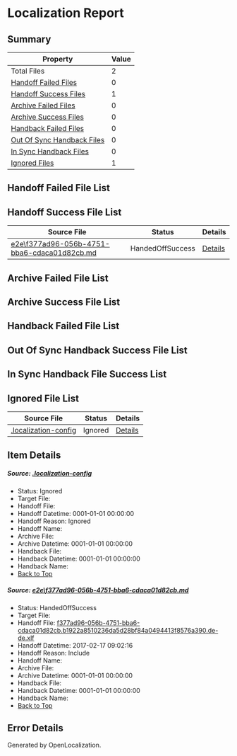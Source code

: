 # <a name='report-top'></a> Localization Report

## Summary
 Property | Value 
 -------- | ----- 
 Total Files | 2
[ Handoff Failed Files ](#handoff-failed-list)| 0
[ Handoff Success Files ](#handoff-success-list)| 1
[ Archive Failed Files ](#archive-failed-list)| 0
[ Archive Success Files ](#archive-success-list)| 0
[ Handback Failed Files ](#handback-failed-list)| 0
[ Out Of Sync Handback Files ](#outofsync-handback-success-list)| 0
[ In Sync Handback Files ](#insync-handback-success-list)| 0
[ Ignored Files ](#ignored-list)| 1

## <a name='handoff-failed-list'></a> Handoff Failed File List

## <a name='handoff-success-list'></a> Handoff Success File List
 Source File | Status | Details 
 ----------- | ------ | ------- 
 [e2e\f377ad96-056b-4751-bba6-cdaca01d82cb.md](https://github.com/OpenLocalizationTestOrg/ol-test0/blob/301731954a447c65fde7fcfd12c15648b6904e6d/e2e/f377ad96-056b-4751-bba6-cdaca01d82cb.md) | HandedOffSuccess | [Details](#791738dd0d1535a7d44de664e818e70e86bdc8081)

## <a name='archive-failed-list'></a> Archive Failed File List

## <a name='archive-success-list'></a> Archive Success File List

## <a name='handback-failed-list'></a> Handback Failed File List

## <a name='outofsync-handback-success-list'></a> Out Of Sync Handback Success File List

## <a name='insync-handback-success-list'></a> In Sync Handback File Success List

## <a name='ignored-list'></a> Ignored File List
 Source File | Status | Details 
 ----------- | ------ | ------- 
 [.localization-config](https://github.com/OpenLocalizationTestOrg/ol-test0/blob/301731954a447c65fde7fcfd12c15648b6904e6d/.localization-config) | Ignored | [Details](#cb0632cf59c1387fc1742bfb9fa3c47f87e2e5c90)

## Item Details
##### <a name='cb0632cf59c1387fc1742bfb9fa3c47f87e2e5c90'></a> Source: [.localization-config](https://github.com/OpenLocalizationTestOrg/ol-test0/blob/301731954a447c65fde7fcfd12c15648b6904e6d/.localization-config)
* Status: Ignored
* Target File: 
* Handoff File: 
* Handoff Datetime: 0001-01-01 00:00:00
* Handoff Reason: Ignored
* Handoff Name: 
* Archive File: 
* Archive Datetime: 0001-01-01 00:00:00
* Handback File: 
* Handback Datetime: 0001-01-01 00:00:00
* Handback Name: 
* [Back to Top](#report-top)

##### <a name='791738dd0d1535a7d44de664e818e70e86bdc8081'></a> Source: [e2e\f377ad96-056b-4751-bba6-cdaca01d82cb.md](https://github.com/OpenLocalizationTestOrg/ol-test0/blob/301731954a447c65fde7fcfd12c15648b6904e6d/e2e/f377ad96-056b-4751-bba6-cdaca01d82cb.md)
* Status: HandedOffSuccess
* Target File: 
* Handoff File: [f377ad96-056b-4751-bba6-cdaca01d82cb.b1922a8510236da5d28bf84a0494413f8576a390.de-de.xlf](https://github.com/OpenLocalizationTestOrg/ol-test4-handoff/blob/67e40dd8b496b546db7ac308a99b5a6c3369e761/ol-handoff/OpenLocalizationTestOrg/ol-test4-dede/xinjiang/ht/f377ad96-056b-4751-bba6-cdaca01d82cb.b1922a8510236da5d28bf84a0494413f8576a390.de-de.xlf)
* Handoff Datetime: 2017-02-17 09:02:16
* Handoff Reason: Include
* Handoff Name: 
* Archive File: 
* Archive Datetime: 0001-01-01 00:00:00
* Handback File: 
* Handback Datetime: 0001-01-01 00:00:00
* Handback Name: 
* [Back to Top](#report-top)


## Error Details

Generated by OpenLocalization.
